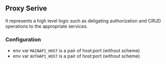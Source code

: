 ## Proxy Serive

It represents a high level logic such as deligating authorization and CRUD operations to the appropriate services.

### Configuration
- env var `MAINAPI_HOST` is a pair of host:port (without scheme)
- env var `AUTHAPI_HOST` is a pair of host:port (without scheme)
